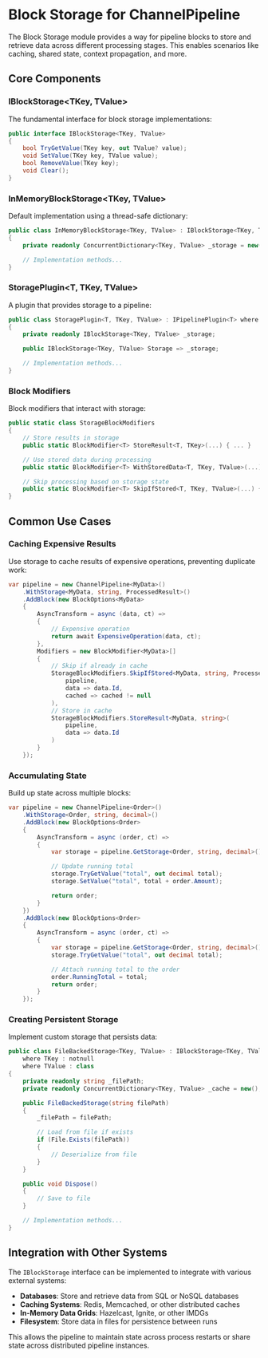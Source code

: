 # Block Storage for ChannelPipeline

The Block Storage module provides a way for pipeline blocks to store and retrieve data across different processing stages. This enables scenarios like caching, shared state, context propagation, and more.

## Core Components

### IBlockStorage<TKey, TValue>

The fundamental interface for block storage implementations:

```csharp
public interface IBlockStorage<TKey, TValue>
{
    bool TryGetValue(TKey key, out TValue? value);
    void SetValue(TKey key, TValue value);
    bool RemoveValue(TKey key);
    void Clear();
}
```

### InMemoryBlockStorage<TKey, TValue>

Default implementation using a thread-safe dictionary:

```csharp
public class InMemoryBlockStorage<TKey, TValue> : IBlockStorage<TKey, TValue> where TKey : notnull
{
    private readonly ConcurrentDictionary<TKey, TValue> _storage = new();

    // Implementation methods...
}
```

### StoragePlugin<T, TKey, TValue>

A plugin that provides storage to a pipeline:

```csharp
public class StoragePlugin<T, TKey, TValue> : IPipelinePlugin<T> where TKey : notnull
{
    private readonly IBlockStorage<TKey, TValue> _storage;

    public IBlockStorage<TKey, TValue> Storage => _storage;

    // Implementation methods...
}
```

### Block Modifiers

Block modifiers that interact with storage:

```csharp
public static class StorageBlockModifiers
{
    // Store results in storage
    public static BlockModifier<T> StoreResult<T, TKey>(...) { ... }

    // Use stored data during processing
    public static BlockModifier<T> WithStoredData<T, TKey, TValue>(...) { ... }

    // Skip processing based on storage state
    public static BlockModifier<T> SkipIfStored<T, TKey, TValue>(...) { ... }
}
```

## Common Use Cases

### Caching Expensive Results

Use storage to cache results of expensive operations, preventing duplicate work:

```csharp
var pipeline = new ChannelPipeline<MyData>()
    .WithStorage<MyData, string, ProcessedResult>()
    .AddBlock(new BlockOptions<MyData>
    {
        AsyncTransform = async (data, ct) =>
        {
            // Expensive operation
            return await ExpensiveOperation(data, ct);
        },
        Modifiers = new BlockModifier<MyData>[]
        {
            // Skip if already in cache
            StorageBlockModifiers.SkipIfStored<MyData, string, ProcessedResult>(
                pipeline,
                data => data.Id,
                cached => cached != null
            ),
            // Store in cache
            StorageBlockModifiers.StoreResult<MyData, string>(
                pipeline,
                data => data.Id
            )
        }
    });
```

### Accumulating State

Build up state across multiple blocks:

```csharp
var pipeline = new ChannelPipeline<Order>()
    .WithStorage<Order, string, decimal>()
    .AddBlock(new BlockOptions<Order>
    {
        AsyncTransform = async (order, ct) =>
        {
            var storage = pipeline.GetStorage<Order, string, decimal>();

            // Update running total
            storage.TryGetValue("total", out decimal total);
            storage.SetValue("total", total + order.Amount);

            return order;
        }
    })
    .AddBlock(new BlockOptions<Order>
    {
        AsyncTransform = async (order, ct) =>
        {
            var storage = pipeline.GetStorage<Order, string, decimal>();
            storage.TryGetValue("total", out decimal total);

            // Attach running total to the order
            order.RunningTotal = total;
            return order;
        }
    });
```

### Creating Persistent Storage

Implement custom storage that persists data:

```csharp
public class FileBackedStorage<TKey, TValue> : IBlockStorage<TKey, TValue>, IDisposable
    where TKey : notnull
    where TValue : class
{
    private readonly string _filePath;
    private readonly ConcurrentDictionary<TKey, TValue> _cache = new();

    public FileBackedStorage(string filePath)
    {
        _filePath = filePath;

        // Load from file if exists
        if (File.Exists(filePath))
        {
            // Deserialize from file
        }
    }

    public void Dispose()
    {
        // Save to file
    }

    // Implementation methods...
}
```

## Integration with Other Systems

The `IBlockStorage` interface can be implemented to integrate with various external systems:

- **Databases**: Store and retrieve data from SQL or NoSQL databases
- **Caching Systems**: Redis, Memcached, or other distributed caches
- **In-Memory Data Grids**: Hazelcast, Ignite, or other IMDGs
- **Filesystem**: Store data in files for persistence between runs

This allows the pipeline to maintain state across process restarts or share state across distributed pipeline instances.

